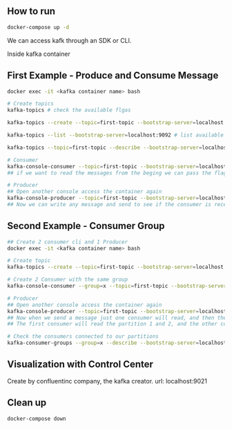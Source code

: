 
## How to run
```bash
docker-compose up -d
```

We can access kafk through an SDK or CLI.

Inside kafka container

## First Example - Produce and Consume Message
```bash
docker exec -it <kafka container name> bash

# Create topics
kafka-topics # check the available flgas

kafka-topics --create --topic=first-topic --bootstrap-server=localhost:9092 --partitions=3

kafka-topics --list --bootstrap-server=localhost:9092 # list available topics

kafka-topics --topic=first-topic --describe --bootstrap-server=localhost:9092

# Consumer
kafka-console-consumer --topic=first-topic --bootstrap-server=localhost:9092
## if we want to read the messages from the beging we can pass the flag --from-beginning

# Producer
## Open another console access the container again 
kafka-console-producer --topic=first-topic --bootstrap-server=localhost:9092
## Now we can write any message and send to see if the consumer is receiving the message
```

## Second Example - Consumer Group
```bash
## Create 2 consumer cli and 1 Producer
docker exec -it <kafka container name> bash

# Create topic
kafka-topics --create --topic=first-topic --bootstrap-server=localhost:9092 --partitions=3

# Create 2 Consumer with the same group
kafka-console-consumer --group=x --topic=first-topic --bootstrap-server=localhost:9092

# Producer
## Open another console access the container again 
kafka-console-producer --topic=first-topic --bootstrap-server=localhost:9092
## Now when we send a message just one consumer will read, and then the next message the other consumer will read
## The first consumer will read the partition 1 and 2, and the other consumer is reading the partition 3

# Check the consumers connected to our partitions
kafka-consumer-groups --group=x --describe --bootstrap-server=localhost:9092
```

## Visualization with Control Center
Create by confluentinc company, the kafka creator.
url: localhost:9021


## Clean up
```bash
docker-compose down
```